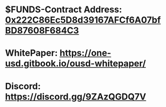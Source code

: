 # $FUNDS-Contract Address: [0x222C86Ec5D8d39167AFCf6A07bfBD87608F684C3](https://explorer.harmony.one/address/0x135f763c5fa7354f62b2b5bec662daa3f69c80dc?activeTab=7)
# WhitePaper: https://one-usd.gitbook.io/ousd-whitepaper/
# Discord: https://discord.gg/9ZAzQGDQ7V
